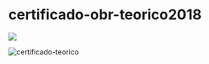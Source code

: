 # certificado-obr-teorico2018

<img src="![certificado-teorico](https://user-images.githubusercontent.com/120932607/209250829-5b8a6992-af9f-4821-8ffa-63e858ac9c4e.png)"> 

![certificado-teorico](https://user-images.githubusercontent.com/120932607/209250829-5b8a6992-af9f-4821-8ffa-63e858ac9c4e.png)

